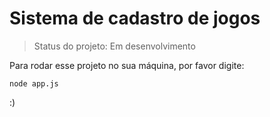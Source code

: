 <h1>Sistema de cadastro de jogos</h1>

> Status do projeto: Em desenvolvimento

Para rodar esse projeto no sua máquina, por favor digite:
```
node app.js
```


:)